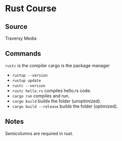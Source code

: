 # Rust Course
## Source
Traversy Media

## Commands
`rustc` is the compiler
cargo is the package manager
- `rustup --version`
- `rustup update`
- `rustc --version`
- `rustc hello.rs` compiles hello.rs code.
- `cargo run` compiles and run.
- `cargo build` builds the folder (unoptimized).
- `cargo build --release` builds the folder (optimized).

## Notes
Semicolumns are required in rust.
